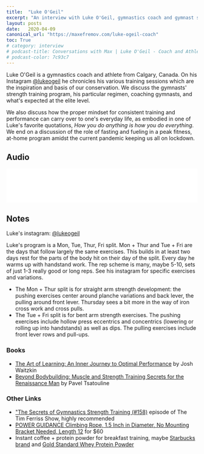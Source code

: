 ```yaml
---
title:  "Luke O'Geil"
excerpt: "An interview with Luke O'Geil, gymnastics coach and gymnast strength trainer."
layout: posts
date:   2020-04-09
canonical_url: "https://maxefremov.com/luke-ogeil-coach"
toc: True
# category: interview
# podcast-title: Conversations with Max | Luke O'Geil - Coach and Athlete
# podcast-color: 7c93c7
---
```


Luke O'Geil is a gymnastics coach and athlete from Calgary, Canada. On his Instagram [@lukeogeil](https://www.instagram.com/lukeogeil/) he chronicles his various training sessions which are the inspiration and basis of our conservation. We discuss the gymnasts' strength training program, his particular regimen, coaching gymnasts, and what's expected at the elite level.

We also discuss how the proper mindset for consistent training and performance can carry over to one's everyday life, as embodied in one of Luke's favorite quotations, *How you do anything is how you do everything*. We end on a discussion of the role of fasting and fueling in a peak fitness, at-home program amidst the current pandemic keeping us all on lockdown.

## Audio

<iframe style="border: none" src="//html5-player.libsyn.com/embed/episode/id/13922423/height/90/theme/custom/thumbnail/yes/direction/backward/render-playlist/no/custom-color/7c93c7/" height="90" width="100%" scrolling="no"  allowfullscreen webkitallowfullscreen mozallowfullscreen oallowfullscreen msallowfullscreen></iframe>

## Notes

Luke's instagram: [@lukeogeil](https://www.instagram.com/lukeogeil/)

Luke's program is a Mon, Tue, Thur, Fri split. Mon + Thur and Tue + Fri are the days that follow largely the same exercises. This builds in at least two days rest for the parts of the body hit on their day of the split. Every day he warms up with handstand work. The rep scheme is many, maybe 5-10, sets of just 1-3 really good or long reps. See his instagram for specific exercises and variations.

- The Mon + Thur split is for straight arm strength development: the pushing exercises center around planche variations and back lever, the pulling around front lever. Thursday sees a bit more in the way of iron cross work and cross pulls.
- The Tue + Fri split is for bent arm strength exercises. The pushing exercises include hollow press eccentrics and concentrics (lowering or rolling up into handstands) as well as dips. The pulling exercises include front lever rows and pull-ups.

### Books

- [The Art of Learning: An Inner Journey to Optimal Performance](https://amzn.to/34qn9Ti) by Josh Waitzkin
- [Beyond Bodybuilding: Muscle and Strength Training Secrets for the Renaissance Man](https://amzn.to/2UXMZL7) by Pavel Tsatouline

### Other Links

- ["The Secrets of Gymnastics Strength Training (#158)](https://tim.blog/2016/05/09/the-secrets-of-gymnastic-strength-training/) episode of The Tim Ferriss Show, highly recommended
- [POWER GUIDANCE Climbing Rope, 1.5 Inch in Diameter, No Mounting Bracket Needed, Length 12](https://amzn.to/39X0fni) for $60
- Instant coffee + protein powder for breakfast training, maybe [Starbucks brand](https://amzn.to/2Vc2E8u) and [Gold Standard Whey Protein Powder](https://amzn.to/2VeGOBj)
